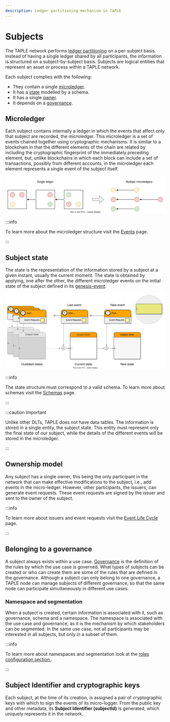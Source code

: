 ```yaml
---
description: Ledger partitioning mechanism in TAPLE 
---
```


# Subjects

The TAPLE network performs [ledger partitioning](./index.md#partitioning-of-the-ledger-by-assets) on a per-subject basis. Instead of having a single ledger shared by all participants, the information is structured on a subject-by-subject basis. Subjects are logical entities that represent an asset or process within a TAPLE network. 

Each subject complies with the following: 

- They contain a single [microledger](#microledger).  
- It has a [state](#subject-state) modelled by a schema. 
- It has a single [owner](#ownership-model).
- It depends on a [governance](#belonging-to-a-governance). 

## Microledger

Each subject contains internally a ledger in which the events that affect only that subject are recorded, the microledger. This microledger is a set of events chained together using cryptographic mechanisms. It is similar to a blockchain in that the different elements of the chain are related by including the cryptographic fingerprint of the immediately preceding element, but, unlike blockchains in which each block can include a set of transactions, possibly from different accounts, in the microledger each element represents a single event of the subject itself.

![Ledger differences](../img/ledger-differences.svg)

:::info

To learn more about the microledger structure visit the [Events](./events.md) page.

:::

## Subject state

The state is the representation of the information stored by a subject at a given instant, usually the current moment. The state is obtained by applying, one after the other, the different microledger events on the initial state of the subject defined in its [genesis-event](/docs/discover/events.md#evento-de-g%C3%A9nesis-genesis-event). 

![Subjects](../img/subject-state.svg)

:::info

The state structure must correspond to a valid schema. To learn more about schemas visit the [Schemas](./schemas.md) page. 

:::

:::caution Important

Unlike other DLTs, TAPLE does not have data tables. The information is stored in a single entity, the subject state. This entity must represent only the final state of our subject, while the details of the different events will be stored in the microledger.

:::

## Ownership model
Any subject has a single owner, this being the only participant in the network that can make effective modifications to the subject, i.e., add events in the micro-ledger. However, other participants, the issuers, can generate event requests. These event requests are signed by the issuer and sent to the owner of the subject.

:::info

To learn more about issuers and event requests visit the [Event Life Cycle](./events.md#event-life-cycle) page. 

:::

## Belonging to a governance
A subject always exists within a use case. [Governance](./governance.md) is the definition of the rules by which the use case is governed. What types of subjects can be created or who can create them are some of the rules that are defined in the governance. Although a subject can only belong to one governance, a TAPLE node can manage subjects of different governance, so that the same node can participate simultaneously in different use cases.

### Namespace and segmentation
When a subject is created, certain information is associated with it, such as governance, schema and a namespace. The namespace is associated with the use case and governance, as it is the mechanism by which stakeholders can be segmented. In the same use case, not all participants may be interested in all subjects, but only in a subset of them.

:::info

To learn more about namespaces and segmentation look at the [roles configuration section.](../learn/governance-structure.md#roles).

:::

## Subject Identifier and cryptographic keys
Each subject, at the time of its creation, is assigned a pair of cryptographic keys with which to sign the events of its micro-logger. From the public key and other metadata, its **Subject Identifier (subjectId)** is generated, which uniquely represents it in the network.
